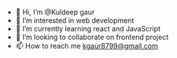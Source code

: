 - 👋 Hi, I’m @Kuldeep gaur
- 👀 I’m interested in web development
- 🌱 I’m currently learning react and JavaScript
- 💞️ I’m looking to collaborate on frontend project
- 📫 How to reach me kgaur8799@gmail.com

<!---
Kgaur17/Kgaur17 is a ✨ special ✨ repository because its `README.md` (this file) appears on your GitHub profile.
You can click the Preview link to take a look at your changes.
--->
